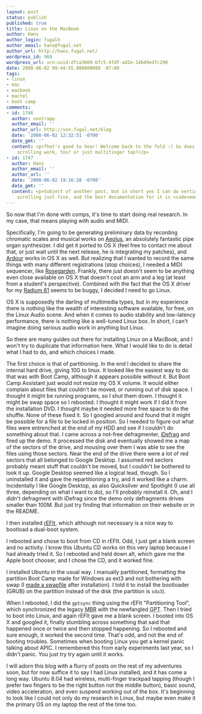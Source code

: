 ```yaml
---
layout: post
status: publish
published: true
title: Linux on the MacBook
author: Hans
author_login: fugalh
author_email: hans@fugal.net
author_url: http://hans.fugal.net/
wordpress_id: 969
wordpress_url: urn:uuid:dfca3669-bfc5-4fdf-ad2e-14b49ed7c290
date: 2008-06-02 09:44:55.000000000 -07:00
tags:
- linux
- mac
- macbook
- mactel
- boot camp
comments:
- id: 1746
  author: vontrapp
  author_email: ''
  author_url: http://von.fugal.net/blog
  date: '2008-06-02 12:32:51 -0700'
  date_gmt: ''
  content: <p>That's good to hear! Welcome back to the fold :) So does multifinger
    scrolling work, too? or just multifinger tap?</p>
- id: 1747
  author: Hans
  author_email: ''
  author_url: ''
  date: '2008-06-02 19:16:28 -0700'
  date_gmt: ''
  content: <p>Subject of another post, but in short yes I can do vertical and horizontal
    scrolling just fine, and the best documentation for it is <code>man synaptics</code>.</p>
---
```

<p>So now that I'm done with comps, it's time to start doing real research. In my case, that means playing with audio and MIDI.</p>

<p>Specifically, I'm going to be generating preliminary data by recording chromatic scales and musical works on <a href="http://www.kokkinizita.net/linuxaudio/aeolus/index.html">Aeolus</a>, an absolutely fantastic pipe organ synthesizer. I did get it ported to OS X (feel free to contact me about that, or just wait until the next release, he is integrating my patches), and <a href="http://ardour.org/">Ardour</a> works in OS X as well. But realizing that I wanted to record the same things with many different registrations (stop choices), I needed a MIDI sequencer, like <a href="http://www.rosegardenmusic.com/">Rosegarden</a>. Frankly, there just doesn't seem to be anything even close available on OS X that doesn't cost an arm and a leg (at least from a student's perspective). Combined with the fact that the OS X driver for my <a href="http://www.m-audio.com/images/global/manuals/Radium-series_Manual.pdf">Radium 61</a> seems to be buggy, I decided I need to go Linux.</p>

<p>OS X is supposedly the darling of multimedia types, but in my experience there is nothing like the wealth of interesting software available, for free, on the Linux Audio scene. And when it comes to audio stability and low-latency performance, there is nothing like a well-tuned Linux box. In short, I can't imagine doing serious audio work in anything but Linux.</p>

<p>So there are many guides out there for installing Linux on a MacBook, and I won't try to duplicate that information here. What I would like to do is detail what I had to do, and which choices I made.</p>

<p>The first choice is that of partitioning. In the end I decided to share the internal hard drive, giving 10G to linux. It looked like the easiest way to do that was with Boot Camp, although it appears possible without it. But Boot Camp Assistant just would not resize my OS X volume. It would either complain about files that couldn't be moved, or running out of disk space. I thought it might be running programs, so I shut them down. I thought it might be swap space so I rebooted. I thought it might work if I did it from the installation DVD. I thought maybe it needed more free space to do the shuffle. None of these fixed it. So I googled around and found that it might be possible for a file to be locked in position. So I needed to figure out what files were entrenched at the end of my HDD and see if I couldn't do something about that. I came across a not-free defragmenter, <a href="http://www.coriolis-systems.com/iDefrag.php">iDefrag</a> and fired up the demo. It processed the disk and eventually showed me a map of the sectors of the drive, and mousing over them I was able to see the files using those sectors. Near the end of the drive there were a lot of red sectors that all belonged to Google Desktop. I assumed red sectors probably meant stuff that couldn't be moved, but I couldn't be bothered to look it up. Google Desktop seemed like a logical lead, though. So I uninstalled it and gave the repartitioning a try, and it worked like a charm. Incidentally I like Google Desktop, as also Quicksilver and Spotlight (I use all three, depending on what I want to do), so I'll probably reinstall it. Oh, and I didn't defragment with iDefrag since the demo only defragments drives smaller than 100M. But just try finding that information on their website or in the README.</p>

<p>I then installed <a href="http://refit.sourceforge.net/">rEFIt</a>, which although not necessary is a nice way to bootload a dual-boot system.</p>

<p>I rebooted and chose to boot from CD in rEFIt. Odd, I just get a blank screen and no activity. I know this Ubuntu CD works on this very laptop because I had already tried it. So I rebooted and held down alt, which gave me the Apple boot chooser, and I chose the CD, and it worked fine. </p>

<p>I installed Ubuntu in the usual way. I manually partitioned, formatting the partition Boot Camp made for Windows as ext3 and not bothering with swap (I <a href="http://www.redhat.com/docs/manuals/linux/RHL-8.0-Manual/custom-guide/s1-swap-adding.html">made a swapfile</a> after installation). I told it to install the bootloader (GRUB) on the partition instead of the disk (the partition is <code>sda3</code>).</p>

<p>When I rebooted, I did the <code>gptsync</code> thing using the rEFIt "Partitioning Tool", which synchronized the legacy <acronym title="Master Boot Record">MBR</acronym> with the newfangled <acronym title="GUID Partition Table">GPT</acronym>. Then I tried to boot into Linux, and again rEFIt gave me a blank screen. I booted into OS X and googled it, finally stumbling across something that said that happened once or twice and then stopped happening. So I rebooted and sure enough, it worked the second time. That's odd, and not the end of booting troubles. Sometimes when booting Linux you get a kernel panic talking about APIC. I remembered this from early experiments last year, so I didn't panic. You just try try again until it works.</p>

<p>I will adorn this blog with a flurry of posts on the rest of my adventures soon, but for now suffice it to say I had Linux installed, and it has come a long way. Ubuntu 8.04 had wireless, multi-finger trackpad tapping (though I prefer two fingers to be the right button not the middle button), basic sound, video acceleration, and even suspend working out of the box. It's beginning to look like I could not only do my research in Linux, but maybe even make it the primary OS on my laptop the rest of the time too.</p>
